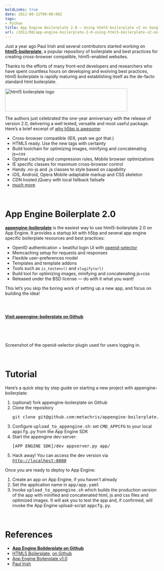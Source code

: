 ```yaml
---
boldLinks: true
date: 2011-08-12T00:00:00Z
tags:
- Python
title: App Engine Boilerplate 2.0 – Using html5-boilerplate v2 on Google App Engine
url: /2011/08/app-engine-boilerplate-2-0-using-html5-boilerplate-v2-on-google-app-engine/
---
```


<p>Just a year ago Paul Irish and several contributors started working on <a href="http://html5boilerplate.com/" target="_blank" rel="nofollow"><strong>html5-boilerplate</strong></a>, a popular repository of boilerplate and best practices for creating cross-browser compatible, html5-enabled websites.

Thanks to the efforts of many front-end developers and researchers who have spent countless hours on developing and evolving best practices, html5 boilerplate is rapidly maturing and establishing itself as the de-facto standard html boilerplate.</p>
<p><img class="aligncenter size-full wp-image-897" title="h5bp" src="https://web.archive.org/web/20120701124709im_/http://metachris.org/wp-content/uploads/2011/08/h5bp.png" alt="html5 boilerplate logo" width="400" height="75" /></p>
<p>The authors just celebrated the one-year anniversary with the release of version 2.0, delivering a well tested, versatile and most useful package. Here&rsquo;s a brief excerpt of <a href="http://html5boilerplate.com/#intro" target="_blank" rel="nofollow">why h5bp is awesome</a>:</p>
<ul>
<li>Cross-browser compatible (IE6, yeah we got that.)</li>
<li>HTML5 ready. Use the new tags with certainty</li>
<li>Build toolchain for optimizing images, minifying and concatenating js+css</li>
<li>Optimal caching and compression rules, Mobile browser optimizations</li>
<li>IE specific classes for maximum cross-browser control</li>
<li>Handy .no-js and .js classes to style based on capability</li>
<li>iOS, Android, Opera Mobile-adaptable markup and CSS skeleton</li>
<li>CDN hosted jQuery with local fallback failsafe</li>
<li><a href="http://html5boilerplate.com/" target="_blank" rel="nofollow">much more</a></li>
</ul>
<div>&nbsp;</div>
<h1>App Engine Boilerplate 2.0</h1>
<p><strong><a href="https://github.com/metachris/appengine-boilerplate" target="_blank" rel="nofollow">appengine-boilerplate</a></strong> is the easiest way to use html5-boilerplate 2.0 on App Engine. It provides a startup kit with h5bp and several app engine specific boilerplate resources and best practices:</p>
<ul>
<li>OpenID authentication + beatiful login UI with&nbsp;<a href="http://code.google.com/p/openid-selector/" target="_blank" rel="nofollow">openid-selector</a></li>
<li>Memcaching setup for requests and responses</li>
<li>Flexible&nbsp;user-preferences model</li>
<li>Templates and template addons</li>
<li>Tools such as&nbsp;<code>is_testenv()</code> and&nbsp;<code>slugify(url)</code></li>
<li>Build tool for optimizing images, minifying and concatenating js+css</li>
<li>Released under the BSD license &mdash; do with it what you want!</li>
</ul>
<p>This let&rsquo;s you skip the boring work of setting up a new app, and focus on building the idea!</p>
<div>&nbsp;</div>
<p><a href="https://github.com/metachris/appengine-boilerplate" target="_blank" rel="nofollow"><img src="https://web.archive.org/web/20120701124709im_/http://kovaiconnect.com/img/bullet-arrow-green.original.png" alt="" /></a></p>
<div><a href="https://github.com/metachris/appengine-boilerplate" target="_blank" rel="nofollow"><strong>Visit appengine-boilerplate on Github</strong></a></div>
<p>&nbsp;</p>
<div>&nbsp;</div>
<p><img src="https://web.archive.org/web/20120701124709im_/https://d3nwyuy0nl342s.cloudfront.net/img/d2956c0fab1d342cb2dec8a5941f077bd99a21dc/687474703a2f2f6c68342e67677068742e636f6d2f5f49664568375859545465452f535441317947486e3739492f41414141414141414144632f49584b72527069636b34772f73746570312e706e67" alt="" /><br />Screenshot of the openid-selector plugin used for users logging in.</p>
<div>&nbsp;</div>
<h1>Tutorial</h1>
<p>Here&rsquo;s a quick step by step guide on starting a new project with appengine-boilerplate:</p>
<ol>
<li>(optional) fork appengine-boilerplate on Github</li>
<li>Clone the repository
<pre class="prettyprint"><span class="pln">git clone git@github</span><span class="pun">.</span><span class="pln">com</span><span class="pun">:</span><span class="pln">metachris</span><span class="pun">/</span><span class="pln">appengine</span><span class="pun">-</span><span class="pln">boilerplate</span><span class="pun">.</span><span class="pln">git</span></pre>
</li>
<li>Configure <tt>upload_to_appengine.sh</tt>: set <tt>CMD_APPCFG</tt> to your local <tt>appcfg.py</tt> from the App Engine SDK</li>
<li>Start the appengine dev-server:
<pre class="prettyprint"><span class="pun">[</span><span class="pln">APP_ENGINE_SDK</span><span class="pun">]/</span><span class="pln">dev_appserver</span><span class="pun">.</span><span class="pln">py app</span><span class="pun">/</span></pre>
</li>
<li>Hack away! You can access the dev version via <tt><a href="http://localhost:8080/" target="_blank" rel="nofollow">http://localhost:8080</a></tt></li>
</ol>
<p>Once you are ready to deploy to App Engine:</p>
<ol>
<li>Create an app on App Engine, if you haven&rsquo;t already</li>
<li>Set the application name in <tt>app/app.yaml</tt></li>
<li>Invoke <tt>upload_to_appengine.sh</tt> which builds the production version of the app with minified and concatenated html, js and css files and optimized images. It will ask you to test the app and, if confirmed, will invoke the App Engine upload-script <tt>appcfg.py</tt>.</li>
</ol>
<div>&nbsp;</div>
<h1>References</h1>
<ul>
<li><strong><a href="https://github.com/metachris/appengine-boilerplate" target="_blank" rel="nofollow">App Engine Boilderplate on Github</a></strong></li>
<li><a href="http://html5boilerplate.com/" target="_blank" rel="nofollow">HTML5 Boilerplate</a>, <a href="https://github.com/paulirish/html5-boilerplate" target="_blank" rel="nofollow">on Github</a></li>
<li><a href="http://metachris.org/2011/04/app-engine-boilerplate/" target="_blank" rel="nofollow">App Engine Boilerplate v1.0</a></li>
<li><a href="http://paulirish.com/" target="_blank" rel="nofollow">Paul Irish</a></li>
</ul>
